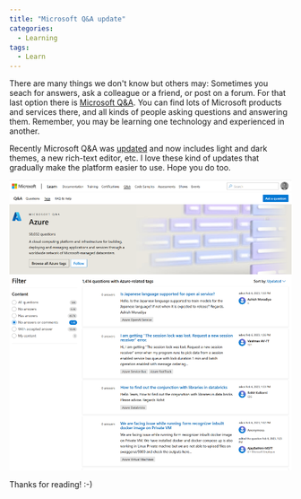 ```yaml
---
title: "Microsoft Q&A update"
categories:
  - Learning
tags:
  - Learn
---
```


There are many things we don't know but others may: Sometimes you seach for answers, ask a colleague or a friend, or post on a forum. For that last option there is [Microsoft Q&A](https://learn.microsoft.com/answers/). You can find lots of Microsoft products and services there, and all kinds of people asking questions and answering them. Remember, you may be learning one technology and experienced in another.

Recently Microsoft Q&A was [updated](https://learn.microsoft.com/answers/support/release-notes?wt.mc_id=pdebruin_content_blog_cnl_csasci) and now includes light and dark themes, a new rich-text editor, etc. I love these kind of updates that gradually make the platform easier to use. Hope you do too.

![img](../assets/images/2023-01-13-questions-and-answers.png)

Thanks for reading! :-)
